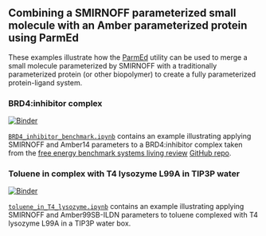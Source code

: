 ## Combining a SMIRNOFF parameterized small molecule with an Amber parameterized protein using ParmEd

These examples illustrate how the [ParmEd](http://parmed.github.io/ParmEd/html/index.html) utility can be used to merge a small molecule parameterized by SMIRNOFF with a traditionally parameterized protein (or other biopolymer) to create a fully parameterized protein-ligand system.

### BRD4:inhibitor complex

[![Binder](https://mybinder.org/badge_logo.svg)](https://mybinder.org/v2/gh/openforcefield/openforcefield/master?filepath=examples%2Fusing_smirnoff_with_amber_protein_forcefield%2FBRD4_inhibitor_benchmark.ipynb)

[`BRD4_inhibitor_benchmark.ipynb`](BRD4_inhibitor_benchmark.ipynb) contains an example illustrating applying SMIRNOFF and Amber14 parameters to a BRD4:inhibitor complex taken from the [free energy benchmark systems living review](https://www.annualreviews.org/doi/abs/10.1146/annurev-biophys-070816-033654) [GitHub repo](https://github.com/MobleyLab/benchmarksets/tree/master/input_files/BRD4).

### Toluene in complex with T4 lysozyme L99A in TIP3P water

[![Binder](https://mybinder.org/badge_logo.svg)](https://mybinder.org/v2/gh/openforcefield/openforcefield/master?filepath=examples%2Fusing_smirnoff_with_amber_protein_forcefield%2Ftoluene_in_T4_lysozyme.ipynb)

[`toluene_in_T4_lysozyme.ipynb`](toluene_in_T4_lysozyme.ipynb) contains an example illustrating applying SMIRNOFF and Amber99SB-ILDN parameters to toluene complexed with T4 lysozyme L99A in a TIP3P water box.
